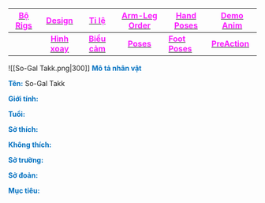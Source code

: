 

| [<span style="color:rgb(251, 31, 255)">**Bộ Rigs**</span>](file:///D:%5CPROJECTS%5CThe%20Best%20Chicken%5C1.Project%20Setup%5C4.Moho%20Rigs%5C2.%20Character%20Rigs%5CSo-Gal%20Takk%5CSo-Gal%20Takk.moho) |    [<span style="color:rgb(251, 31, 255)">**Design**</span>](file:///D:%5CPROJECTS%5CThe%20Best%20Chicken%5C1.Project%20Setup%5C2.Character%20Design%5CSo-Gal%20Takk%5CRW%20file%5CSo-Gal%20Takk%20Design.rw)     |                        [<span style="color:rgb(251, 31, 255)">**Tỉ lệ**</span>](file:///D:%5CPROJECTS%5CThe%20Best%20Chicken%5C1.Project%20Setup%5C2.Character%20Design%5CProportion.rw)                         |                       [<span style="color:rgb(251, 31, 255)">**Arm-Leg Order**</span>](file:///D:%5CPROJECTS%5CzShared%20Libraryz%5CRig%20Manual%5CRW%5CArm_leg%20Order.rw)                       | [<span style="color:rgb(251, 31, 255)">**Hand Poses**</span>](file:///D:%5CPROJECTS%5CzShared%20Libraryz%5CRig%20Manual%5CRW%5CHand%20Poses.rw) | [<span style="color:rgb(251, 31, 255)">**Demo Anim**</span>](file:///D:%5CPROJECTS%5CThe%20Best%20Chicken%5C1.Project%20Setup%5C2.Character%20Design%5CSo-Gal%20Takk%5CDemo%20Animation%20So-Gal%20Takk%5CDemo%20Animation%20So-Gal%20Takk.mp4) |
| -------------------------------------------------------------------------------------------------------------------------------------------------------------------------------------------------- | :--------------------------------------------------------------------------------------------------------------------------------------------------------------------------------------------------------: | :-------------------------------------------------------------------------------------------------------------------------------------------------------------------------------------------------------: | :-----------------------------------------------------------------------------------------------------------------------------------------------------------------------------------------------: | ----------------------------------------------------------------------------------------------------------------------------------------------- | ---------------------------------------------------------------------------------------------------------------------------------------------------------------------------------------------------------------------------------------- |
|                                                                                                                                                                                                    | [<span style="color:rgb(251, 31, 255)">**Hình xoay**</span>](file:///D:%5CPROJECTS%5CThe%20Best%20Chicken%5C1.Project%20Setup%5C2.Character%20Design%5CSo-Gal%20Takk%5CRW%20file%5CSo-Gal%20Takk%20TurnAround.rw) | [<span style="color:rgb(251, 31, 255)">**Biểu cảm**</span>](file:///D:%5CPROJECTS%5CThe%20Best%20Chicken%5C1.Project%20Setup%5C2.Character%20Design%5CSo-Gal%20Takk%5CRW%20file%5CSo-Gal%20Takk%20Expression.rw) | [<span style="color:rgb(251, 31, 255)">**Poses**</span>](file:///D:%5CPROJECTS%5CThe%20Best%20Chicken%5C1.Project%20Setup%5C2.Character%20Design%5CSo-Gal%20Takk%5CRW%20file%5CSo-Gal%20Takk%20Poses.rw) | [<span style="color:rgb(251, 31, 255)">**Foot Poses**</span>](file:///D:%5CPROJECTS%5CzShared%20Libraryz%5CRig%20Manual%5CRW%5CFoot%20Poses.rw) | [<span style="color:rgb(251, 31, 255)">**PreAction**</span>](file:///D:%5CPROJECTS%5CThe%20Best%20Chicken%5C1.Project%20Setup%5C2.Character%20Design%5CSo-Gal%20Takk%5CPreAction%20So-Gal%20Takk%5CPreAction.mp4)                               |

![[So-Gal Takk.png|300]]
<span style="font-weight:bold; color:rgb(0, 112, 192)">Mô tả nhân vật</span>

<span style="font-weight:bold; color:rgb(0, 112, 192)">Tên:</span> So-Gal Takk

<span style="font-weight:bold; color:rgb(0, 112, 192)">Giới tính:</span> 

<span style="font-weight:bold; color:rgb(0, 112, 192)">Tuổi:</span> 

<span style="font-weight:bold; color:rgb(0, 112, 192)">Sở thích:</span> 

<span style="font-weight:bold; color:rgb(0, 112, 192)">Không thích:</span> 

<span style="font-weight:bold; color:rgb(0, 112, 192)">Sở trường:</span> 

<span style="font-weight:bold; color:rgb(0, 112, 192)">Sở đoản:</span> 

<span style="font-weight:bold; color:rgb(0, 112, 192)">Mục tiêu:</span> 

